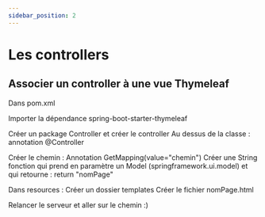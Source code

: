```yaml
---
sidebar_position: 2
---
```

# Les controllers

## Associer un controller à une vue Thymeleaf

Dans pom.xml

Importer la dépendance spring-boot-starter-thymeleaf

Créer un package Controller et créer le controller
Au dessus de la classe : annotation @Controller

Créer le chemin :
Annotation GetMapping(value="chemin")
Créer une String fonction qui prend en paramètre un Model (springframework.ui.model)
et qui retourne : return "nomPage"


Dans resources : 
Créer un dossier templates
Créer le fichier nomPage.html


Relancer le serveur et aller sur le chemin :)

